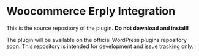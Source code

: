 # Woocommerce Erply Integration

This is the source repository of the plugin. **Do not download and install!**

The plugin will be available on the official WordPress plugins repository soon. This repository is intended for development and issue tracking only.
